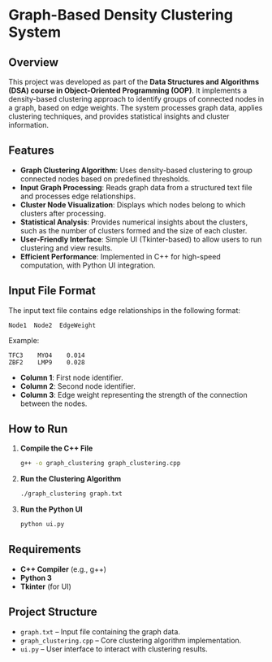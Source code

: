 # Graph-Based Density Clustering System

## Overview
This project was developed as part of the **Data Structures and Algorithms (DSA) course in Object-Oriented Programming (OOP)**. It implements a density-based clustering approach to identify groups of connected nodes in a graph, based on edge weights. The system processes graph data, applies clustering techniques, and provides statistical insights and cluster information.

## Features
- **Graph Clustering Algorithm**: Uses density-based clustering to group connected nodes based on predefined thresholds.
- **Input Graph Processing**: Reads graph data from a structured text file and processes edge relationships.
- **Cluster Node Visualization**: Displays which nodes belong to which clusters after processing.
- **Statistical Analysis**: Provides numerical insights about the clusters, such as the number of clusters formed and the size of each cluster.
- **User-Friendly Interface**: Simple UI (Tkinter-based) to allow users to run clustering and view results.
- **Efficient Performance**: Implemented in C++ for high-speed computation, with Python UI integration.

## Input File Format
The input text file contains edge relationships in the following format:
```
Node1  Node2  EdgeWeight
```
Example:
```
TFC3    MYO4    0.014
ZBF2    LMP9    0.028
```
- **Column 1**: First node identifier.
- **Column 2**: Second node identifier.
- **Column 3**: Edge weight representing the strength of the connection between the nodes.

## How to Run
1. **Compile the C++ File**
   ```sh
   g++ -o graph_clustering graph_clustering.cpp
   ```
2. **Run the Clustering Algorithm**
   ```sh
   ./graph_clustering graph.txt
   ```
3. **Run the Python UI**
   ```sh
   python ui.py
   ```

## Requirements
- **C++ Compiler** (e.g., g++)
- **Python 3**
- **Tkinter** (for UI)

## Project Structure
- `graph.txt` – Input file containing the graph data.
- `graph_clustering.cpp` – Core clustering algorithm implementation.
- `ui.py` – User interface to interact with clustering results.

